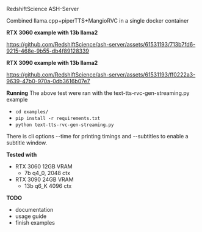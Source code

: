 RedshiftScience ASH-Server

Combined llama.cpp+piperTTS+MangioRVC in a single docker container

**RTX 3060 example with 13b llama2**


https://github.com/RedshiftScience/ash-server/assets/61531193/713b7fd6-9215-468e-9b55-db4f89128339


**RTX 3090 example with 13b llama2**



https://github.com/RedshiftScience/ash-server/assets/61531193/ff0222a3-9639-47b0-970a-0db3616b07e7

**Running**
The above test were ran with the text-tts-rvc-gen-streaming.py example
- ```cd examples/```
- ```pip install -r requirements.txt```
- ```python text-tts-rvc-gen-streaming.py```

There is cli options --time for printing timings and --subtitles to enable a subtitle window.

**Tested with**

- RTX 3060 12GB VRAM
  - 7b q4_0, 2048 ctx
- RTX 3090 24GB VRAM
  - 13b q6_K 4096 ctx


**TODO**

- documentation
- usage guide
- finish examples
